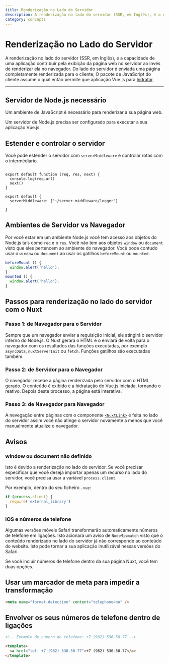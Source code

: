 ```yaml
---
title: Renderização no Lado do Servidor
description: A renderização no lado do servidor (SSR, em Inglês), é a capacidade de uma aplicação contribuir pela exibição da página web no servidor ao invés de renderizar ela no navegador.
category: concepts
---
```

# Renderização no Lado do Servidor

A renderização no lado do servidor (SSR, em Inglês), é a capacidade de uma aplicação contribuir pela exibição da página web no servidor ao invés de renderizar ela no navegador. Do lado do servidor é enviada uma página completamente renderizada para o cliente; O pacote de JavaScript do cliente assume o qual então permite que aplicação Vue.js para [hidratar](https://ssr.vuejs.org/guide/hydration.html).

---

## Servidor de Node.js necessário

Um ambiente de JavaScript é necessário para renderizar a sua página web.

Um servidor de Node.js precisa ser configurado para executar a sua aplicação Vue.js.

## Estender e controlar o servidor

Você pode estender o servidor com `serverMiddleware` e controlar rotas com o intermédiario.

```js{}[server-middleware/logger.js]

export default function (req, res, next) {
  console.log(req.url)
  next()
}
```

```js{}[nuxt.config.js]
export default {
  serverMiddleware: ['~/server-middleware/logger']

}
```

## Ambientes de Servidor vs Navegador

Por você estar em um ambiente Node.js você tem acesso aos objetos do Node.js taís como `req` e o `res`. Você não tem aos objetos `window` ou `document` visto que eles pertencem ao ambiente do navegador. Você pode contudo usar o `window` ou `document` ao usar os gatilhos `beforeMount` ou `mounted`.

```js
beforeMount () {
  window.alert('hello');
}
mounted () {
  window.alert('hello');
}
```

## Passos para renderização no lado do servidor com o Nuxt

### Passo 1: de Navegador para o Servidor

Sempre que um navegador enviar a requisição inicial, ele atingirá o servidor interno do Node.js. O Nuxt gerará o HTML e o enviará de volta para o navegador com os resultados das funções executadas, por exemplo `asyncData`, `nuxtServerInit` ou `fetch`. Funções gatilhos são executadas também.

### Passo 2: de Servidor para o Navegador

O navegador recebe a página renderizada pelo servidor com o HTML gerado. O conteúdo é exibido e a hidratação do Vue.js iniciada, tornando o reativo. Depois deste processo, a página está interativa.

### Passo 3: de Navegador para Navegador

A nevegação entre páginas com o componente [`<NuxtLink>`](/docs/features/nuxt-components#o-componente-nuxtlink) é feita no lado do servidor assim você não atinge o servidor novamente a menos que você manualmente atualize o navegador.

## Avisos

### window ou document não definido

Isto é devido a renderização no lado do servidor. Se você precisar especificar que você deseja importar apenas um recurso no lado do servidor, você precisa usar a variável `process.client`.

Por exemplo, dentro do seu ficheiro `.vue`:

```js
if (process.client) {
  require('external_library')
}
```

### iOS e números de telefone

Algumas versões móveis Safari transformarão automaticamente números de telefone em ligações. Isto acionará um aviso de `NodeMismatch` visto que o conteúdo renderizado no lado do servidor já não corresponde ao conteúdo do website. Isto pode tornar a sua aplicação inutilizável nessas versões do Safari.

Se você incluir números de telefone dentro da sua página Nuxt, você tem duas opções.

## Usar um marcador de meta para impedir a transformação

```html
<meta name="format-detection" content="telephone=no" />
```

## Envolver os seus números de telefone dentro de ligações

```html
<!-- Exemplo de número de telefone: +7 (982) 536-50-77 -->

<template>
  <a href="tel: +7 (982) 536-50-77">+7 (982) 536-50-77</a>
</template>
```
